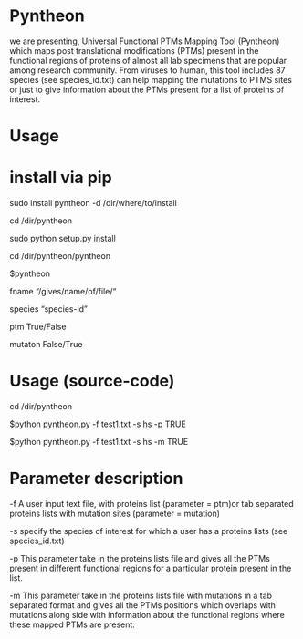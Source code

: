 # Pyntheon

we are presenting, Universal Functional PTMs Mapping Tool (Pyntheon) which maps post translational modifications (PTMs) present in the functional regions of proteins of almost all lab specimens that are popular among research community. From viruses to human, this tool includes 87 species (see species_id.txt) can help mapping the mutations to PTMS sites or just to give information about the PTMs present for a list of proteins of interest. 

# Usage

# install via pip

sudo install pyntheon -d /dir/where/to/install

cd /dir/pyntheon

sudo python setup.py install

cd /dir/pyntheon/pyntheon

$pyntheon

fname “/gives/name/of/file/“

species “species-id”

ptm True/False

mutaton False/True

# Usage (source-code)

cd /dir/pyntheon

$python pyntheon.py -f test1.txt -s hs -p TRUE

$python pyntheon.py -f test1.txt -s hs -m TRUE

# Parameter description

-f 				A user input text file, with proteins list (parameter = ptm)or tab separated proteins lists with mutation sites (parameter = mutation)

-s			specify the species of interest for which a user has a proteins lists (see species_id.txt)

-p 				This parameter take in the proteins lists file and gives all the PTMs present in different functional regions for a particular protein present in the list.

-m			This parameter take in the proteins lists file with mutations in a tab separated format and  gives all the PTMs positions which overlaps with mutations along side with information about the functional regions where these mapped PTMs are present.
